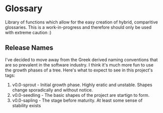 # Glossary

Library of functions which allow for the easy creation of hybrid, comparitive glossaries. This is a work-in-progress and therefore should only be used with extreme caution :)

## Release Names

I've decided to move away from the Greek derived naming conventions that are so prevalent in the software industry. I think it's much more fun to use the growth phases of a tree. Here's what to expect to see in this project's tags:

  1. v0.0-sprout - Initial growth phase. Highly eratic and unstable. Shapes change sporadically and without notice.
  2. v0.0-seedling - The basic shapes of the project are startign to form.
  3. v0.0-sapling - The stage before maturity. At least some sense of stability exists
